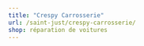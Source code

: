 ```yaml
---
title: "Crespy Carrosserie"
url: /saint-just/crespy-carrosserie/
shop: réparation de voitures
---
```


